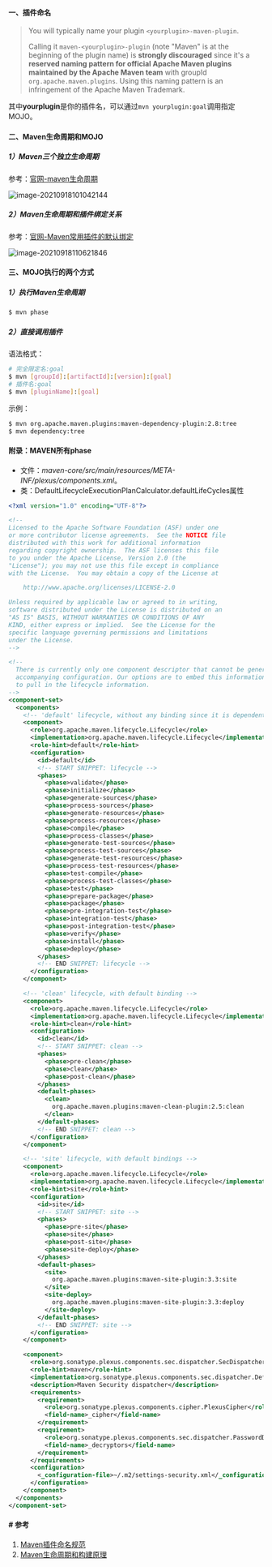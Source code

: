 #### 一、插件命名

> You will typically name your plugin `<yourplugin>-maven-plugin`.
>
> Calling it `maven-<yourplugin>-plugin` (note "Maven" is at the beginning of the plugin name) is **strongly discouraged** since it's a **reserved naming pattern for official Apache Maven plugins maintained by the Apache Maven team** with groupId `org.apache.maven.plugins`. Using this naming pattern is an infringement of the Apache Maven Trademark.

其中**yourplugin**是你的插件名，可以通过`mvn yourplugin:goal`调用指定MOJO。

#### 二、Maven生命周期和MOJO

##### 1）Maven三个独立生命周期

参考：[官网-maven生命周期](https://maven.apache.org/ref/3.8.4/maven-core/lifecycles.html)

![image-20210918101042144](../../../src/main/resources/picture/image-20210918101042144.png)

##### 2）Maven生命周期和插件绑定关系

参考：[官网-Maven常用插件的默认绑定](https://maven.apache.org/ref/3.8.4/maven-core/default-bindings.html)

![image-20210918110621846](../../../src/main/resources/picture/image-20210918110621846.png)

#### 三、MOJO执行的两个方式

##### 1）执行Maven生命周期

```bash
$ mvn phase
```

##### 2）直接调用插件

语法格式：

```bash
# 完全限定名:goal
$ mvn [groupId]:[artifactId]:[version]:[goal]
# 插件名:goal
$ mvn [pluginName]:[goal]
```

示例：

```bash
$ mvn org.apache.maven.plugins:maven-dependency-plugin:2.8:tree
$ mvn dependency:tree
```

#### 附录：MAVEN所有phase

* 文件：*maven-core/src/main/resources/META-INF/plexus/components.xml*。
* 类：DefaultLifecycleExecutionPlanCalculator.defaultLifeCycles属性

```xml
<?xml version="1.0" encoding="UTF-8"?>

<!--
Licensed to the Apache Software Foundation (ASF) under one
or more contributor license agreements.  See the NOTICE file
distributed with this work for additional information
regarding copyright ownership.  The ASF licenses this file
to you under the Apache License, Version 2.0 (the
"License"); you may not use this file except in compliance
with the License.  You may obtain a copy of the License at

    http://www.apache.org/licenses/LICENSE-2.0

Unless required by applicable law or agreed to in writing,
software distributed under the License is distributed on an
"AS IS" BASIS, WITHOUT WARRANTIES OR CONDITIONS OF ANY
KIND, either express or implied.  See the License for the
specific language governing permissions and limitations
under the License.
-->

<!--
  There is currently only one component descriptor that cannot be generated from annotations because of the
  accompanying configuration. Our options are to embed this information programatically or use a configuration source
  to pull in the lifecycle information.
-->
<component-set>
  <components>
    <!-- 'default' lifecycle, without any binding since it is dependent on packaging -->
    <component>
      <role>org.apache.maven.lifecycle.Lifecycle</role>
      <implementation>org.apache.maven.lifecycle.Lifecycle</implementation>
      <role-hint>default</role-hint>
      <configuration>
        <id>default</id>
        <!-- START SNIPPET: lifecycle -->
        <phases>
          <phase>validate</phase>
          <phase>initialize</phase>
          <phase>generate-sources</phase>
          <phase>process-sources</phase>
          <phase>generate-resources</phase>
          <phase>process-resources</phase>
          <phase>compile</phase>
          <phase>process-classes</phase>
          <phase>generate-test-sources</phase>
          <phase>process-test-sources</phase>
          <phase>generate-test-resources</phase>
          <phase>process-test-resources</phase>
          <phase>test-compile</phase>
          <phase>process-test-classes</phase>
          <phase>test</phase>
          <phase>prepare-package</phase>
          <phase>package</phase>
          <phase>pre-integration-test</phase>
          <phase>integration-test</phase>
          <phase>post-integration-test</phase>
          <phase>verify</phase>
          <phase>install</phase>
          <phase>deploy</phase>
        </phases>
        <!-- END SNIPPET: lifecycle -->
      </configuration>
    </component>

    <!-- 'clean' lifecycle, with default binding -->
    <component>
      <role>org.apache.maven.lifecycle.Lifecycle</role>
      <implementation>org.apache.maven.lifecycle.Lifecycle</implementation>
      <role-hint>clean</role-hint>
      <configuration>
        <id>clean</id>
        <!-- START SNIPPET: clean -->
        <phases>
          <phase>pre-clean</phase>
          <phase>clean</phase>
          <phase>post-clean</phase>
        </phases>
        <default-phases>
          <clean>
            org.apache.maven.plugins:maven-clean-plugin:2.5:clean
          </clean>
        </default-phases>
        <!-- END SNIPPET: clean -->
      </configuration>
    </component>

    <!-- 'site' lifecycle, with default bindings -->
    <component>
      <role>org.apache.maven.lifecycle.Lifecycle</role>
      <implementation>org.apache.maven.lifecycle.Lifecycle</implementation>
      <role-hint>site</role-hint>
      <configuration>
        <id>site</id>
        <!-- START SNIPPET: site -->
        <phases>
          <phase>pre-site</phase>
          <phase>site</phase>
          <phase>post-site</phase>
          <phase>site-deploy</phase>
        </phases>
        <default-phases>
          <site>
            org.apache.maven.plugins:maven-site-plugin:3.3:site
          </site>
          <site-deploy>
            org.apache.maven.plugins:maven-site-plugin:3.3:deploy
          </site-deploy>
        </default-phases>
        <!-- END SNIPPET: site -->
      </configuration>
    </component>

    <component>
      <role>org.sonatype.plexus.components.sec.dispatcher.SecDispatcher</role>
      <role-hint>maven</role-hint>
      <implementation>org.sonatype.plexus.components.sec.dispatcher.DefaultSecDispatcher</implementation>
      <description>Maven Security dispatcher</description>
      <requirements>
        <requirement>
          <role>org.sonatype.plexus.components.cipher.PlexusCipher</role>
          <field-name>_cipher</field-name>
        </requirement>
        <requirement>
          <role>org.sonatype.plexus.components.sec.dispatcher.PasswordDecryptor</role>
          <field-name>_decryptors</field-name>
        </requirement>
      </requirements>
      <configuration>
        <_configuration-file>~/.m2/settings-security.xml</_configuration-file>
      </configuration>
    </component>
  </components>
</component-set>
```



#### # 参考

1. [Maven插件命名规范](https://maven.apache.org/guides/plugin/guide-java-plugin-development.html)
2. [Maven生命周期和构建原理](https://blog.csdn.net/luanlouis/article/details/50492163)